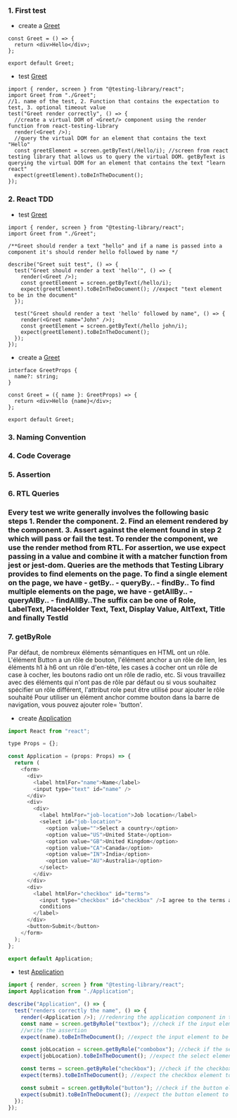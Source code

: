### 1. First test

- create a [Greet](react-testing-1/src/components/Greet.tsx)

```tsx
const Greet = () => {
  return <div>Hello</div>;
};

export default Greet;
```

- test [Greet](react-testing-1/src/components/Greet.test.tsx)

```tsx
import { render, screen } from "@testing-library/react";
import Greet from "./Greet";
//1. name of the test, 2. Function that contains the expectation to test, 3. optional timeout value
test("Greet render correctly", () => {
  //create a virtual DOM of <Greet/> component using the render function from react-testing-library
  render(<Greet />);
  //query the virtual DOM for an element that contains the text "Hello"
  const greetElement = screen.getByText(/Hello/i); //screen from react testing library that allows us to query the virtual DOM. getByText is querying the virtual DOM for an element that contains the text "learn react"
  expect(greetElement).toBeInTheDocument();
});
```

### 2. React TDD

- test [Greet](react-testing-1/src/components/Greet.test.tsx)

```tsx
import { render, screen } from "@testing-library/react";
import Greet from "./Greet";

/**Greet should render a text "hello" and if a name is passed into a component it's should render hello followed by name */

describe("Greet suit test", () => {
  test("Greet should render a text 'hello'", () => {
    render(<Greet />);
    const greetElement = screen.getByText(/hello/i);
    expect(greetElement).toBeInTheDocument(); //expect "text element to be in the document"
  });

  test("Greet should render a text 'hello' followed by name", () => {
    render(<Greet name="John" />);
    const greetElement = screen.getByText(/hello john/i);
    expect(greetElement).toBeInTheDocument();
  });
});
```

- create a [Greet](react-testing-1/src/components/Greet.tsx)

```tsx
interface GreetProps {
  name?: string;
}

const Greet = ({ name }: GreetProps) => {
  return <div>Hello {name}</div>;
};

export default Greet;
```

### 3. Naming Convention

### 4. Code Coverage

### 5. Assertion

### 6. RTL Queries

### Every test we write generally involves the following basic steps 1. Render the component. 2. Find an element rendered by the component. 3. Assert against the element found in step 2 which will pass or fail the test. To render the component, we use the render method from RTL. For assertion, we use expect passing in a value and combine it with a matcher function from jest or jest-dom. Queries are the methods that Testing Library provides to find elements on the page. To find a single element on the page, we have - getBy.. - queryBy.. - findBy.. To find multiple elements on the page, we have - getAllBy.. - queryAlBy.. - findAllBy..The suffix can be one of Role, LabelText, PlaceHolder Text, Text, Display Value, AltText, Title and finally Testld

### 7. getByRole

Par défaut, de nombreux éléments sémantiques en HTML ont un rôle. L'élément Button a un rôle de bouton, l'élément anchor a un rôle de lien, les éléments h1 à h6 ont un rôle d'en-tête, les cases à cocher ont un rôle de case à cocher, les boutons radio ont un rôle de radio, etc.
Si vous travaillez avec des éléments qui n'ont pas de rôle par défaut ou si vous souhaitez spécifier un rôle différent, l'attribut role peut être utilisé pour ajouter le rôle souhaité Pour utiliser un élément anchor comme bouton dans la barre de navigation, vous pouvez ajouter role= 'button'.

- create [Application](react-testing-1/src/components/application/Application.tsx)

```js
import React from "react";

type Props = {};

const Application = (props: Props) => {
  return (
    <form>
      <div>
        <label htmlFor="name">Name</label>
        <input type="text" id="name" />
      </div>
      <div>
        <div>
          <label htmlFor="job-location">Job location</label>
          <select id="job-location">
            <option value="">Select a country</option>
            <option value="US">United State</option>
            <option value="GB">United Kingdom</option>
            <option value="CA">Canada</option>
            <option value="IN">India</option>
            <option value="AU">Australia</option>
          </select>
        </div>
      </div>
      <div>
        <label htmlFor="checkbox" id="terms">
          <input type="checkbox" id="checkbox" />I agree to the terms and
          conditions
        </label>
      </div>
      <button>Submit</button>
    </form>
  );
};

export default Application;
```

- test [Application](react-testing-1/src/components/application/Application.test.tsx)

```js
import { render, screen } from "@testing-library/react";
import Application from "./Application";

describe("Application", () => {
  test("renders correctly the name", () => {
    render(<Application />); //redenring the application component in the virtual DOM
    const name = screen.getByRole("textbox"); //check if the input element is present
    //write the assertion
    expect(name).toBeInTheDocument(); //expect the input element to be in the document

    const jobLocation = screen.getByRole("combobox"); //check if the select element is present
    expect(jobLocation).toBeInTheDocument(); //expect the select element to be in the document

    const terms = screen.getByRole("checkbox"); //check if the checkbox element is present
    expect(terms).toBeInTheDocument(); //expect the checkbox element to be in the document

    const submit = screen.getByRole("button"); //check if the button element is present
    expect(submit).toBeInTheDocument(); //expect the button element to be in the document
  });
});
```
